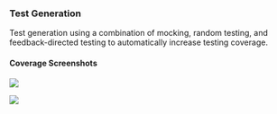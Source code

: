 ### Test Generation

 Test generation using a combination of mocking, random testing, and feedback-directed testing to automatically increase testing coverage.

#### Coverage Screenshots

![](https://github.com/gsrajadh/Devops-TestGeneration/blob/master/CoverageReport.png)  


![](https://github.com/gsrajadh/Devops-TestGeneration/blob/master/DetailedReport.png)
